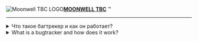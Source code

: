   <picture><source media="(prefers-color-scheme: dark)" srcset="https://moonwell.su/template/favicons/favicon-sm.png"><source media="(prefers-color-scheme: light)" srcset="https://moonwell.su/template/favicons/favicon-sm.png"><img alt="Moonwell TBC LOGO" src="https://moonwell.su/template/favicons/favicon-sm.png"></picture>[**MOONWELL TBC**](https://moonwell.su/) :tm: 

---
<details>
<summary> Что такое багтрекер и как он работает?</summary>
  
:heavy_check_mark: Багтрекер — это место, где собраны все баги и ошибки нашего сервера и сайта. Главное его предназначение — систематизировать отслеживание всех багов, чтобы нам было легко их обрабатывать и исправлять.
  
:heavy_check_mark: Мы обрабатываем баги в подярке приоритета. Самые важные — исправляем быстрее, менее важные — оставляем на более поздний срок. Ресурсы разработчиков, увы, ограничены, поэтому некоторые баги "висят" очень долго.
  
| **Как начать играть на Moonwell** | https://moonwell.su/ru/start-play-tbc |
|----------------|----------------|
|     **Правила проекта** | https://moonwell.su/ru/server-rules|
|     **Обновления сервера**| https://moonwell.su/ru/updates      |
|     **Быстрый старт**| https://moonwell.su/ru/about-fast-start   |
|     **Донат**| https://moonwell.su/ru/shop    |
|     **Ссылка discord**| https://discord.gg/2rF59cz   |
  

## [**Создать багрепорт**](https://github.com/wowmw/bugtracker/issues/new?assignees=&labels=%E3%85%A4&projects=&template=bugreportarussian.yml&title=%E3%85%A4)

  </details>
  
  <details>
<summary> What is a bugtracker and how does it work?</summary>
  
:heavy_check_mark: Bugtracker is a place where all the bugs and errors of our server and website are collected. Its main purpose is to systematize tracking of all bugs so that it is easy for us to process and fix them.
  
:heavy_check_mark: We handle bugs in the priority setting. The most important ones are corrected faster, the less important ones are left for a later date. Unfortunately, the resources of developers are limited, so some bugs "hang" for a very long time.
  
| **How to start to play on Moonwell** | https://moonwell.su/en/start-play-tbc |
|----------------|----------------|
|     **Server rules** | https://moonwell.su/en/server-rules|
|     **Server updates**| https://moonwell.su/en/updates      |
|     **Fast start**| https://moonwell.su/en/about-fast-start   |
|     **Donate shop**| https://moonwell.su/en/shop    |
|     **Discord link**| https://discord.gg/2rF59cz   |
  

## [**Create a new bug report**](https://github.com/wowmw/bugtracker/issues/new?assignees=&labels=%E3%85%A4&projects=&template=bugreportenglish.yml&title=%E3%85%A4)

  </details>
  

